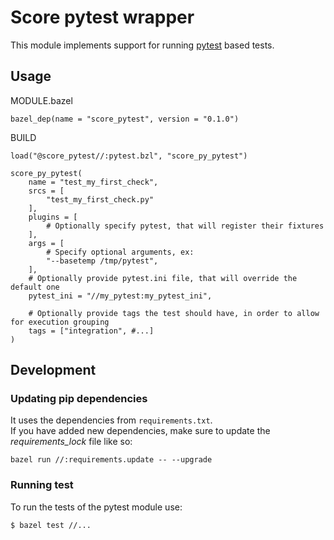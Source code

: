 # Score pytest wrapper

This module implements support for running [pytest](https://docs.pytest.org/en/latest/contents.html) based tests.

## Usage
MODULE.bazel
```
bazel_dep(name = "score_pytest", version = "0.1.0")
```

BUILD
```
load("@score_pytest//:pytest.bzl", "score_py_pytest")

score_py_pytest(
    name = "test_my_first_check",
    srcs = [
        "test_my_first_check.py"
    ],
    plugins = [
        # Optionally specify pytest, that will register their fixtures
    ],
    args = [
        # Specify optional arguments, ex:
        "--basetemp /tmp/pytest",
    ],
    # Optionally provide pytest.ini file, that will override the default one
    pytest_ini = "//my_pytest:my_pytest_ini",

    # Optionally provide tags the test should have, in order to allow for execution grouping
    tags = ["integration", #...]
)
```

## Development

### Updating pip dependencies
It uses the dependencies from `requirements.txt`.  
If you have added new dependencies, make sure to update the *requirements_lock* file like so: 
```
bazel run //:requirements.update -- --upgrade
```

### Running test
To run the tests of the pytest module use:
```
$ bazel test //...
```
